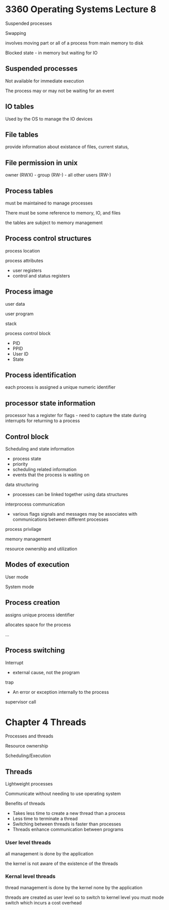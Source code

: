 # 3360 Operating Systems Lecture 8

Suspended processes

Swapping 

involves moving part or all of a process from main memory to disk

Blocked state - in memory but waiting for IO

## Suspended processes

Not available for immediate execution

The process may or may not be waiting for an event


## IO tables

Used by the OS to manage the IO devices


## File tables

provide information about existance of files, current status, 


## File permission in unix
owner (RWX) - group (RW-) - all other users (RW-)

## Process tables

must be maintained to manage processes

There must be some reference to memory, IO, and files

the tables are subject to memory management

## Process control structures

process location

process attributes
- user registers
- control and status registers


## Process image

user data

user program

stack 

process control block
- PID
- PPID
- User ID
- State


## Process identification

each process is assigned a unique numeric identifier


## processor state information

processor has a register for flags - need to capture the state during interrupts for returning to a process

## Control block

Scheduling and state information
- process state
- priority
- scheduling related information
- events that the process is waiting on

data structuring
- processes can be linked together using data structures

interprocess communication
- various flags signals and messages may be associates with communications between different processes

process privilage

memory management

resource ownership and utilization

## Modes of execution

User mode

System mode

## Process creation

assigns unique process identifier

allocates space for the process

...

## Process switching 

Interrupt
- external cause, not the program

trap
- An error or exception internally to the process

supervisor call


# Chapter 4 Threads

Processes and threads

Resource ownership

Scheduling/Execution


## Threads

Lightweight processes

Communicate without needing to use operating system

Benefits of threads
- Takes less time to create a new thread than a process
- Less time to terminate a thread
- Switching between threads is faster than processes
- Threads enhance communication between programs



### User level threads

all management is done by the application

the kernel is not aware of the existence of the threads



### Kernal level threads

thread management is done by the kernel none by the application

threads are created as user level so to switch to kernel level you must mode switch which incurs a cost overhead


